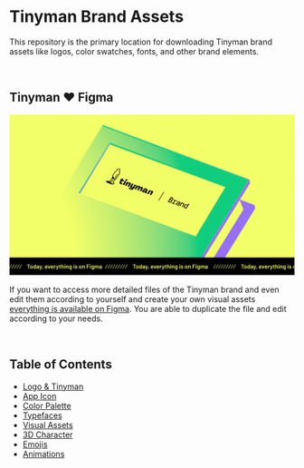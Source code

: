 # Tinyman Brand Assets
This repository is the primary location for downloading Tinyman brand assets like logos, color swatches, fonts, and other brand elements.

&nbsp;

## Tinyman ❤️ Figma
[![Tinyman Brand - Figma](./Tinyman_Brand.png)](https://www.figma.com/file/BKQnaqH85INJOlyTDBht7I/Tinyman-Brand)

If you want to access more detailed files of the Tinyman brand and even edit them according to yourself and create your own visual assets [everything is available on Figma](https://www.figma.com/file/BKQnaqH85INJOlyTDBht7I/Tinyman-Brand). You are able to duplicate the file and edit according to your needs. 

&nbsp;

## Table of Contents
- [Logo & Tinyman](./Logo/)
- [App Icon](./App_Icon/)
- [Color Palette](./Color_Palette/)
- [Typefaces](./Typeface/)
- [Visual Assets](./Visual_Assets/)
- [3D Character](./3D_Character/)
- [Emojis](./Emojis/)
- [Animations](./Animations/)









